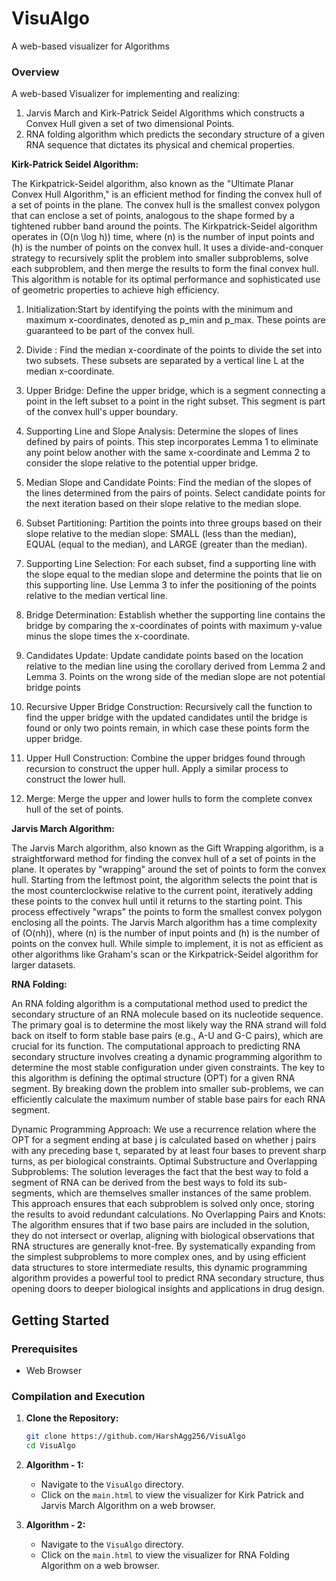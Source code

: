 # VisuAlgo
A web-based visualizer for Algorithms

### Overview

A web-based Visualizer for implementing and realizing:
1) Jarvis March and Kirk-Patrick Seidel Algorithms which constructs a Convex Hull given a set of two dimensional Points.
2) RNA folding algorithm which predicts the secondary structure of a given RNA sequence that dictates its physical and chemical properties.

**Kirk-Patrick Seidel Algorithm:**

The Kirkpatrick-Seidel algorithm, also known as the "Ultimate Planar Convex Hull Algorithm," is an efficient method for finding the convex hull of a set of points in the plane. The convex hull is the smallest convex polygon that can enclose a set of points, analogous to the shape formed by a tightened rubber band around the points. The Kirkpatrick-Seidel algorithm operates in \(O(n \log h)\) time, where \(n\) is the number of input points and \(h\) is the number of points on the convex hull. It uses a divide-and-conquer strategy to recursively split the problem into smaller subproblems, solve each subproblem, and then merge the results to form the final convex hull. This algorithm is notable for its optimal performance and sophisticated use of geometric properties to achieve high efficiency.

1) Initialization:Start by identifying the points with the minimum and maximum x-coordinates, denoted as p_min and p_max. These points are guaranteed to be part of the convex hull.

2) Divide : Find the median x-coordinate of the points to divide the set into two subsets. These subsets are separated by a vertical line L at the median x-coordinate.

3) Upper Bridge: Define the upper bridge, which is a segment connecting a point in the left subset to a point in the right subset. This segment is part of the convex hull's upper boundary.

4) Supporting Line and Slope Analysis: Determine the slopes of lines defined by pairs of points. This step incorporates Lemma 1 to eliminate any point below another with the same x-coordinate and Lemma 2 to consider the slope relative to the potential upper bridge.

5) Median Slope and Candidate Points: Find the median of the slopes of the lines determined from the pairs of points. Select candidate points for the next iteration based on their slope relative to the median slope.

6) Subset Partitioning: Partition the points into three groups based on their slope relative to the median slope: SMALL (less than the median), EQUAL (equal to the median), and LARGE (greater than the median).

7) Supporting Line Selection: For each subset, find a supporting line with the slope equal to the median slope and determine the points that lie on this supporting line. Use Lemma 3 to infer the positioning of the points relative to the median vertical line.

8) Bridge Determination: Establish whether the supporting line contains the bridge by comparing the x-coordinates of points with maximum y-value minus the slope times the x-coordinate.

9) Candidates Update: Update candidate points based on the location relative to the median line using the corollary derived from Lemma 2 and Lemma 3. Points on the wrong side of the median slope are not potential bridge points

10) Recursive Upper Bridge Construction: Recursively call the function to find the upper bridge with the updated candidates until the bridge is found or only two points remain, in which case these points form the upper bridge.

11) Upper Hull Construction: Combine the upper bridges found through recursion to construct the upper hull. Apply a similar process to construct the lower hull.

12) Merge: Merge the upper and lower hulls to form the complete convex hull of the set of points.

**Jarvis March Algorithm:**

The Jarvis March algorithm, also known as the Gift Wrapping algorithm, is a straightforward method for finding the convex hull of a set of points in the plane. It operates by "wrapping" around the set of points to form the convex hull. Starting from the leftmost point, the algorithm selects the point that is the most counterclockwise relative to the current point, iteratively adding these points to the convex hull until it returns to the starting point. This process effectively "wraps" the points to form the smallest convex polygon enclosing all the points. The Jarvis March algorithm has a time complexity of \(O(nh)\), where \(n\) is the number of input points and \(h\) is the number of points on the convex hull. While simple to implement, it is not as efficient as other algorithms like Graham's scan or the Kirkpatrick-Seidel algorithm for larger datasets.

**RNA Folding:**

An RNA folding algorithm is a computational method used to predict the secondary structure of an RNA molecule based on its nucleotide sequence. The primary goal is to determine the most likely way the RNA strand will fold back on itself to form stable base pairs (e.g., A-U and G-C pairs), which are crucial for its function.
The computational approach to predicting RNA secondary structure involves creating a dynamic programming algorithm to determine the most stable configuration under given constraints. The key to this algorithm is defining the optimal structure (OPT) for a given RNA segment. By breaking down the problem into smaller sub-problems, we can efficiently calculate the maximum number of stable base pairs for each RNA segment.

Dynamic Programming Approach: We use a recurrence relation where the OPT for a segment ending at base j is calculated based on whether j pairs with any preceding base t, separated by at least four bases to prevent sharp turns, as per biological constraints.
Optimal Substructure and Overlapping Subproblems: The solution leverages the fact that the best way to fold a segment of RNA can be derived from the best ways to fold its sub-segments, which are themselves smaller instances of the same problem. This approach ensures that each subproblem is solved only once, storing the results to avoid redundant calculations.
No Overlapping Pairs and Knots: The algorithm ensures that if two base pairs are included in the solution, they do not intersect or overlap, aligning with biological observations that RNA structures are generally knot-free.
By systematically expanding from the simplest subproblems to more complex ones, and by using efficient data structures to store intermediate results, this dynamic programming algorithm provides a powerful tool to predict RNA secondary structure, thus opening doors to deeper biological insights and applications in drug design.

## Getting Started

### Prerequisites

- Web Browser

### Compilation and Execution

1. **Clone the Repository:**
   ```sh
   git clone https://github.com/HarshAgg256/VisuAlgo
   cd VisuAlgo
   ```

2. **Algorithm - 1:**
   - Navigate to the `VisuAlgo` directory.
   - Click on the `main.html` to view the visualizer for Kirk Patrick and Jarvis March Algorithm on a web browser.

3. **Algorithm - 2:**
   - Navigate to the `VisuAlgo` directory.
   - Click on the `main.html` to view the visualizer for RNA Folding Algorithm on a web browser.



